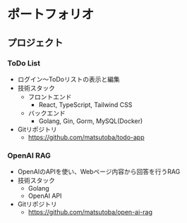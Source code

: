 # ポートフォリオ

## プロジェクト

### ToDo List
- ログイン〜ToDoリストの表示と編集
- 技術スタック
  - フロントエンド
    - React, TypeScript, Tailwind CSS
  - バックエンド
    - Golang, Gin, Gorm, MySQL(Docker)
- Gitリポジトリ
  - https://github.com/matsutoba/todo-app
  
### OpenAI RAG
- OpenAIのAPIを使い、Webページ内容から回答を行うRAG
- 技術スタック
  - Golang
  - OpenAI API
- Gitリポジトリ
  - https://github.com/matsutoba/open-ai-rag
